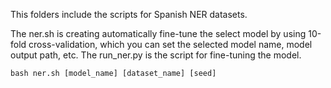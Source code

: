 This folders include the scripts for Spanish NER datasets.

The ner.sh is creating automatically fine-tune the select model by using 10-fold cross-validation, which you can set the selected model name, model output path, etc.
The run_ner.py is the script for fine-tuning the model.

```
bash ner.sh [model_name] [dataset_name] [seed]
```
